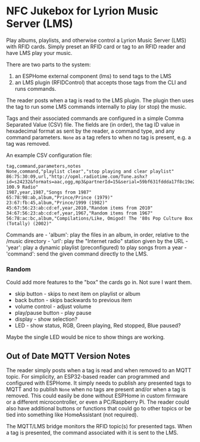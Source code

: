 # NFC Jukebox for Lyrion Music Server (LMS)

Play albums, playlists, and otherwise control a Lyrion Music Server (LMS) with RFID cards. Simply preset an RFID card or tag to an RFID reader and have LMS play your music.

There are two parts to the system:

1. an ESPHome external component (lms) to send tags to the LMS
2. an LMS plugin (RFIDControl) that accepts those tags from the CLI and runs commands.

The reader posts when a tag is read to the LMS plugin. The plugin then uses the tag to run some LMS commands internally to play (or stop) the music.

Tags and their associated commands are configured in a simple Comma Separated Value (CSV) file. The fields are (in order), the tag ID value in hexadecimal format as sent by the reader, a command type, and any command parameters. `None` as a tag refers to when no tag is present, e.g. a tag was removed.

An example CSV configuration file:

```
tag,command,parameters,notes
None,command,"playlist clear","stop playing and clear playlist"
86:75:30:09,url,"http://opml.radiotime.com/Tune.ashx?id=s24232&formats=aac,ogg,mp3&partnerId=15&serial=59bf631fddda17f8c19e2bc4914096f1","WHOOPIE 100.9 Radio"
1987,year,1987,"Songs from 1987"
65:78:98:ab,album,"Prince/Prince (1979)"
23:67:fb:45,album,"Prince/1999 (1982)"
45:67:56:23:ab:cd:ef,year,2010,"Random items from 2010"
34:67:56:23:ab:cd:ef,year,1967,"Random items from 1967"
56:78:ac:bc,album,"Compilations/Like, Omigod! The '80s Pop Culture Box (Totally) (2002)"
```

Commands are
    - 'album': play the files in an album, in order, relative to the /music directory
    - 'url': play the "Internet radio" station given by the URL
    - 'year': play a dynamic playlist (preconfigured) to play songs from a year
    - 'command': send the given command directly to the LMS.


### Random

Could add more features to the "box" the cards go in. Not sure I want them.

- skip button - skips to next item on playlist or album
- back button - skips backwards to previous item
- volume control - adjust volume
- play/pause button - play pause
- display - show selection?
- LED - show status, RGB, Green playing, Red stopped, Blue paused?

Maybe the single LED would be nice to show things are working.

## Out of Date MQTT Version Notes
The reader simply posts when a tag is read and when removed to an MQTT topic. For simplicity, an ESP32-based reader can programmed and configured with ESPHome. It simply needs to publish any presented tags to MQTT and to publish `None` when no tags are present and/or when a tag is removed. This could easily be done without ESPHome in custom firmware or a different microcontroller, or even a PC/Raspberry Pi. The reader could also have additional buttons or functions that could go to other topics or be tied into something like HomeAssistant (not required).

The MQTT/LMS bridge monitors the RFID topic(s) for presented tags. When a tag is presented, the command associated with it is sent to the LMS.


